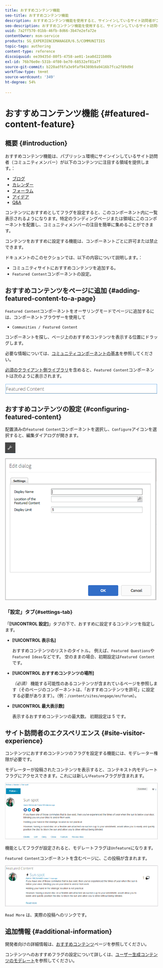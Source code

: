 ```yaml
---
title: おすすめコンテンツ機能
seo-title: おすすめコンテンツ機能
description: おすすめコンテンツ機能を使用すると、サインインしているサイト訪問者がコンテンツに注目します
seo-description: おすすめコンテンツ機能を使用すると、サインインしているサイト訪問者がコンテンツに注目します
uuid: 7a2ff570-01bb-46fb-8d66-3b47e2efa72e
contentOwner: msm-service
products: SG_EXPERIENCEMANAGER/6.5/COMMUNITIES
topic-tags: authoring
content-type: reference
discoiquuid: ee39435d-80f5-4758-ae01-1ea0d221b00b
exl-id: 76b76e0e-531b-4f80-be70-68532ef81a7f
source-git-commit: b220adf6fa3e9faf94389b9a9416b7fca2f89d9d
workflow-type: tm+mt
source-wordcount: '349'
ht-degree: 54%

---
```


# おすすめコンテンツ機能  {#featured-content-feature}

## 概要 {#introduction}

おすすめコンテンツ機能は、パブリッシュ環境にサインインしているサイト訪問者（コミュニティメンバー）が以下のコンテンツに注目する領域を提供します。：

* [ブログ](blog-feature.md)
* [カレンダー](calendar.md)
* [フォーラム](forum.md)
* [アイデア](ideation-feature.md)
* [Q&amp;A](working-with-qna.md)

コンテンツにおすすめとしてフラグを設定すると、このコンポーネント内に一覧表示されるようになります。特定のランディングページまたは領域にこのコンポーネントを配置し、コミュニティメンバーの注目を簡単に集めることができます。

コンテンツをおすすめに設定する機能は、コンポーネントごとに許可または禁止できます。

ドキュメントのこのセクションでは、以下の内容について説明します。：

* コミュニティサイトにおすすめコンテンツを追加する。
* `Featured Content`コンポーネントの設定。

## おすすめコンテンツをページに追加 {#adding-featured-content-to-a-page}

`Featured Content`コンポーネントをオーサリングモードでページに追加するには、コンポーネントブラウザーを使用して

* `Communities / Featured Content`

コンポーネントを探し、ページ上のおすすめコンテンツを表示する位置にドラッグします。

必要な情報については、[コミュニティコンポーネントの基本](basics.md)を参照してください。

[必須のクライアント側ライブラリ](essentials-featured.md#essentials-for-client-side)を含めると、`Featured Content`コンポーネントは次のように表示されます。

![featuredcontent](assets/featuredcontent.png)

## おすすめコンテンツの設定 {#configuring-featured-content}

配置済みの`Featured Content`コンポーネントを選択し、`Configure`アイコンを選択すると、編集ダイアログが開きます。

![configure-new](assets/configure-new.png)

![featuredcontent1](assets/featuredcontent1.png)

### 「設定」タブ{#settings-tab}

「**[!UICONTROL 設定]**」タブの下で、おすすめに設定するコンテンツを指定します。

* **[!UICONTROL 表示名]**

   おすすめコンテンツのリストのタイトル。 例えば、`Featured Questions`や`Featured Ideas`などです。 空のままの場合、初期設定は`Featured Content`です。

* **[!UICONTROL おすすめコンテンツの場所]**

   *（必須）* 機能する可能性のあるコンテンツが含まれているページを参照します（そのページのコンポーネントは、「おすすめコンテンツを許可」に設定する必要があります）。（例：`/content/sites/engage/en/forum`）。

* **[!UICONTROL 最大表示数]**

   表示するおすすめコンテンツの最大数。 初期設定は 5 です。

## サイト訪問者のエクスペリエンス {#site-visitor-experience}

コンテンツにおすすめコンテンツのフラグを設定する機能には、モデレーター権限が必要です。

モデレーターが投稿されたコンテンツを表示すると、コンテキスト内モデレートフラグにアクセスできます。これには新しい`Feature`フラグが含まれます。

![site-visitor-experience](assets/site-visitor-experience.png)

機能としてフラグが設定されると、モデレートフラグは`Unfeature`になります。

`Featured Content`コンポーネントを含むページに、この投稿が含まれます。

![site-visitor-experience1](assets/site-visitor-experience1.png)

`Read More` は、実際の投稿へのリンクです。

## 追加情報 {#additional-information}

開発者向けの詳細情報は、[おすすめコンテンツ](essentials-featured.md)ページを参照してください。

コンテンツへのおすすめフラグの設定について詳しくは、[ユーザー生成コンテンツのモデレート](moderate-ugc.md)を参照してください。
